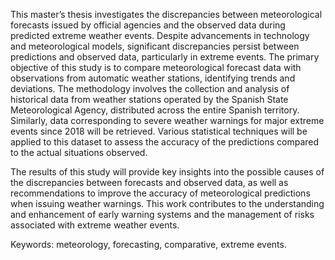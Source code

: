 This master’s thesis investigates the discrepancies between meteorological forecasts issued by official agencies and the observed data during predicted extreme weather events. Despite advancements in technology and meteorological models, significant discrepancies persist between predictions and observed data, particularly in extreme events. The primary objective of this study is to compare meteorological forecast data with observations from automatic weather stations, identifying trends and deviations. The methodology involves the collection and analysis of historical data from weather stations operated by the Spanish State Meteorological Agency, distributed across the entire Spanish territory. Similarly, data corresponding to severe weather warnings for major extreme events since 2018 will be retrieved. Various statistical techniques will be applied to this dataset to assess the accuracy of the predictions compared to the actual situations observed.


The results of this study will provide key insights into the possible causes of the discrepancies between forecasts and observed data, as well as recommendations to improve the accuracy of meteorological predictions when issuing weather warnings. This work contributes to the understanding and enhancement of early warning systems and the management of risks associated with extreme weather events.


Keywords: meteorology, forecasting, comparative, extreme events.
